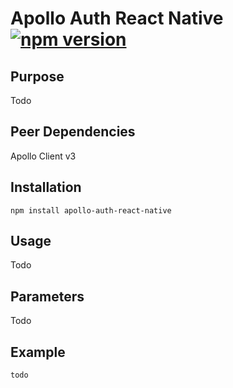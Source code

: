 # Apollo Auth React Native [![npm version](https://badge.fury.io/js/apollo-auth-react-native.svg)](https://badge.fury.io/js/apollo-auth-react-native)

## Purpose

Todo

## Peer Dependencies

Apollo Client v3

## Installation

`npm install apollo-auth-react-native`

## Usage

Todo

## Parameters

Todo

## Example

```js
todo
```
